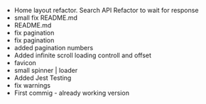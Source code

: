- Home layout refactor. Search API Refactor to wait for response
- small fix README.md
- README.md
- fix pagination
- fix pagination
- added pagination numbers
- Added infinite scroll loading controll and offset
- favicon
- small spinner | loader
- Added Jest Testing
- fix warnings
- First commig - already working version
